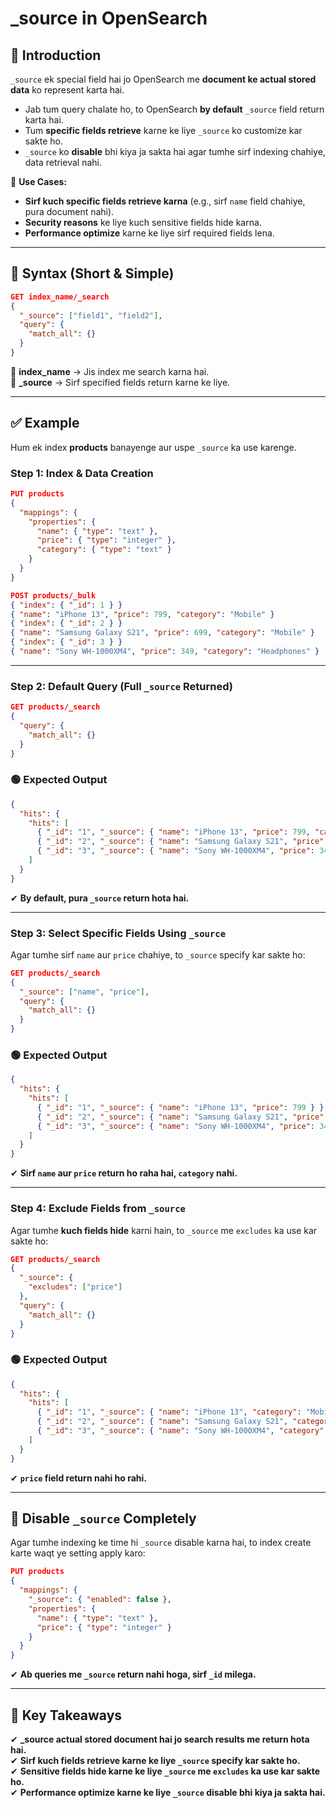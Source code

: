 # **_source in OpenSearch**  

## **📌 Introduction**  
`_source` ek special field hai jo OpenSearch me **document ke actual stored data** ko represent karta hai.  
- Jab tum query chalate ho, to OpenSearch **by default** `_source` field return karta hai.  
- Tum **specific fields retrieve** karne ke liye `_source` ko customize kar sakte ho.  
- `_source` ko **disable** bhi kiya ja sakta hai agar tumhe sirf indexing chahiye, data retrieval nahi.  

📌 **Use Cases:**  
- **Sirf kuch specific fields retrieve karna** (e.g., sirf `name` field chahiye, pura document nahi).  
- **Security reasons** ke liye kuch sensitive fields hide karna.  
- **Performance optimize** karne ke liye sirf required fields lena.  

---

## **📌 Syntax (Short & Simple)**  
```json
GET index_name/_search
{
  "_source": ["field1", "field2"],
  "query": {
    "match_all": {}
  }
}
```
🔹 **index_name** → Jis index me search karna hai.  
🔹 **_source** → Sirf specified fields return karne ke liye.  

---

## **✅ Example**  
Hum ek index **products** banayenge aur uspe `_source` ka use karenge.

### **Step 1: Index & Data Creation**
```json
PUT products
{
  "mappings": {
    "properties": {
      "name": { "type": "text" },
      "price": { "type": "integer" },
      "category": { "type": "text" }
    }
  }
}
```

```json
POST products/_bulk
{ "index": { "_id": 1 } }
{ "name": "iPhone 13", "price": 799, "category": "Mobile" }
{ "index": { "_id": 2 } }
{ "name": "Samsung Galaxy S21", "price": 699, "category": "Mobile" }
{ "index": { "_id": 3 } }
{ "name": "Sony WH-1000XM4", "price": 349, "category": "Headphones" }
```

---

### **Step 2: Default Query (Full `_source` Returned)**
```json
GET products/_search
{
  "query": {
    "match_all": {}
  }
}
```

### **🟢 Expected Output**
```json
{
  "hits": {
    "hits": [
      { "_id": "1", "_source": { "name": "iPhone 13", "price": 799, "category": "Mobile" } },
      { "_id": "2", "_source": { "name": "Samsung Galaxy S21", "price": 699, "category": "Mobile" } },
      { "_id": "3", "_source": { "name": "Sony WH-1000XM4", "price": 349, "category": "Headphones" } }
    ]
  }
}
```
✔ **By default, pura `_source` return hota hai.**  

---

### **Step 3: Select Specific Fields Using `_source`**
Agar tumhe sirf `name` aur `price` chahiye, to `_source` specify kar sakte ho:  
```json
GET products/_search
{
  "_source": ["name", "price"],
  "query": {
    "match_all": {}
  }
}
```

### **🟢 Expected Output**
```json
{
  "hits": {
    "hits": [
      { "_id": "1", "_source": { "name": "iPhone 13", "price": 799 } },
      { "_id": "2", "_source": { "name": "Samsung Galaxy S21", "price": 699 } },
      { "_id": "3", "_source": { "name": "Sony WH-1000XM4", "price": 349 } }
    ]
  }
}
```
✔ **Sirf `name` aur `price` return ho raha hai, `category` nahi.**  

---

### **Step 4: Exclude Fields from `_source`**
Agar tumhe **kuch fields hide** karni hain, to `_source` me `excludes` ka use kar sakte ho:  
```json
GET products/_search
{
  "_source": {
    "excludes": ["price"]
  },
  "query": {
    "match_all": {}
  }
}
```

### **🟢 Expected Output**
```json
{
  "hits": {
    "hits": [
      { "_id": "1", "_source": { "name": "iPhone 13", "category": "Mobile" } },
      { "_id": "2", "_source": { "name": "Samsung Galaxy S21", "category": "Mobile" } },
      { "_id": "3", "_source": { "name": "Sony WH-1000XM4", "category": "Headphones" } }
    ]
  }
}
```
✔ **`price` field return nahi ho rahi.**  

---

## **🔹 Disable `_source` Completely**
Agar tumhe indexing ke time hi `_source` disable karna hai, to index create karte waqt ye setting apply karo:

```json
PUT products
{
  "mappings": {
    "_source": { "enabled": false },
    "properties": {
      "name": { "type": "text" },
      "price": { "type": "integer" }
    }
  }
}
```
✔ **Ab queries me `_source` return nahi hoga, sirf `_id` milega.**  

---

## **📌 Key Takeaways**  
✔ **_source actual stored document hai jo search results me return hota hai.**  
✔ **Sirf kuch fields retrieve karne ke liye `_source` specify kar sakte ho.**  
✔ **Sensitive fields hide karne ke liye `_source` me `excludes` ka use kar sakte ho.**  
✔ **Performance optimize karne ke liye `_source` disable bhi kiya ja sakta hai.**  

